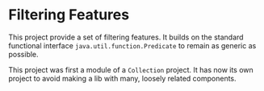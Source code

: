 # Filtering Features

This project provide a set of filtering features. It builds on the standard functional interface `java.util.function.Predicate` to remain as generic as possible.

This project was first a module of a `Collection` project. It has now its own project to avoid making a lib with many, loosely related components.